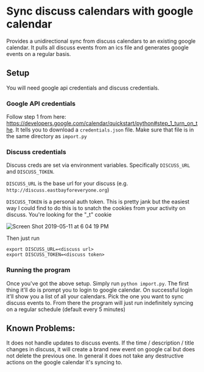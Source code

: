 # Sync discuss calendars with google calendar

Provides a unidirectional sync from discuss calendars to an existing google calendar. It pulls all discuss events from an ics file and generates google events on a regular basis.

## Setup

You will need google api credentials and discuss credentials.

### Google API credentials

Follow step 1 from here: https://developers.google.com/calendar/quickstart/python#step_1_turn_on_the. It tells you to download a `credentials.json` file. Make sure that file is in the same directory as `import.py`

### Discuss credentials

Discuss creds are set via environment variables. Specifically `DISCUSS_URL` and `DISCUSS_TOKEN`.

`DISCUSS_URL` is the base url for your discuss (e.g. `http://discuss.eastbayforeveryone.org`)

`DISCUSS_TOKEN` is a personal auth token. This is pretty jank but the easiest way I could find to do this is to snatch the cookies from your activity on discuss. You're looking for the "_t" cookie

![Screen Shot 2019-05-11 at 6 04 19 PM](https://user-images.githubusercontent.com/16271389/57576587-e82f6200-7417-11e9-9164-25947e94bb72.png)

Then just run

```
export DISCUSS_URL=<discuss url>
export DISCUSS_TOKEN=<discuss token>
```

### Running the program

Once you've got the above setup. Simply run `python import.py`. The first thing it'll do is prompt you to login to google calendar. On successful login it'll show you a list of all your calendars. Pick the one you want to sync discuss events to. From there the program will just run indefinitely syncing on a regular schedule (default every 5 minutes)

## Known Problems:

It does not handle updates to discuss events. If the time / description / title changes in discuss, it will create a brand new event on google cal but does not delete the previous one. In general it does not take any destructive actions on the google calendar it's syncing to.

